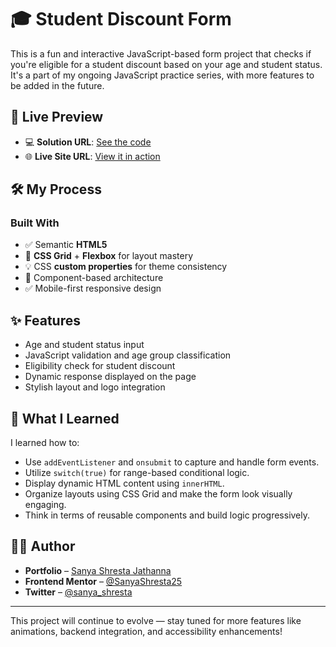 # 🎓 Student Discount Form

This is a fun and interactive JavaScript-based form project that checks if you're eligible for a student discount based on your age and student status. It's a part of my ongoing JavaScript practice series, with more features to be added in the future.

## 🔗 Live Preview

- 💻 **Solution URL**: [See the code](https://github.com/SanyaShresta25/Vanilla-JS-Forms)  
- 🌐 **Live Site URL**: [View it in action](#)

## 🛠️ My Process

### Built With

- ✅ Semantic **HTML5**
- 🎨 **CSS Grid** + **Flexbox** for layout mastery
- 💡 CSS **custom properties** for theme consistency
- 🧩 Component-based architecture
- ✅ Mobile-first responsive design

## ✨ Features

- Age and student status input
- JavaScript validation and age group classification
- Eligibility check for student discount
- Dynamic response displayed on the page
- Stylish layout and logo integration

## 🧠 What I Learned

I learned how to:
- Use `addEventListener` and `onsubmit` to capture and handle form events.
- Utilize `switch(true)` for range-based conditional logic.
- Display dynamic HTML content using `innerHTML`.
- Organize layouts using CSS Grid and make the form look visually engaging.
- Think in terms of reusable components and build logic progressively.

## 👩‍💻 Author

- **Portfolio** – [Sanya Shresta Jathanna](https://sanyashresta.netlify.app/)
- **Frontend Mentor** – [@SanyaShresta25](https://www.frontendmentor.io/profile/SanyaShresta25)
- **Twitter** – [@sanya_shresta](https://twitter.com/sanya_shresta)

---

This project will continue to evolve — stay tuned for more features like animations, backend integration, and accessibility enhancements!
